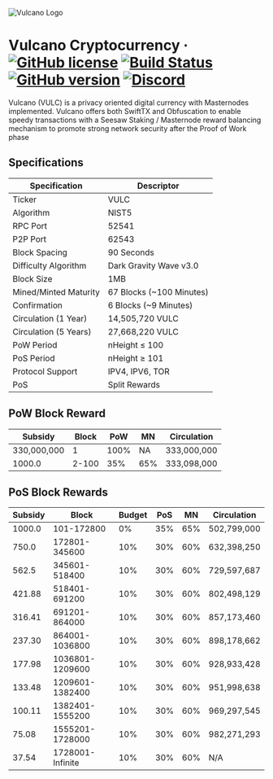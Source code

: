![Vulcano Logo](https://vulcanocrypto.com/wp-content/uploads/2018/03/Badge-Full-Color.svg)

Vulcano Cryptocurrency
&middot;
[![GitHub license](https://img.shields.io/github/license/vulcano-crypto/Vulcano.svg)](https://github.com/vulcano-crypto/Vulcano/blob/master/COPYING) [![Build Status](https://travis-ci.org/vulcano-crypto/Vulcano.svg?branch=master)](https://travis-ci.org/vulcano-crypto/Vulcano) [![GitHub version](https://badge.fury.io/gh/vulcano-crypto%2FVulcano.svg)](https://badge.fury.io/gh/vulcano-crypto%2FVulcano) [![Discord](https://img.shields.io/discord/374271866308919296.svg)](https://discord.me/vulcanocrypto)
=====

Vulcano (VULC) is a privacy oriented digital currency with Masternodes implemented.
Vulcano offers both SwiftTX and Obfuscation to enable speedy transactions with a Seesaw Staking / Masternode reward balancing mechanism to promote strong network security after the Proof of Work phase

## Specifications

| Specification         | Descriptor                              |
|-----------------------|-----------------------------------------|
| Ticker                | VULC                                    |
| Algorithm             | NIST5                                   |
| RPC Port              | 52541                                   |
| P2P Port              | 62543                                   |
| Block Spacing         | 90 Seconds                              |
| Difficulty Algorithm  | Dark Gravity Wave v3.0                  |
| Block Size            | 1MB                                     |
| Mined/Minted Maturity | 67 Blocks (~100 Minutes)                |
| Confirmation          | 6 Blocks (~9 Minutes)                   |
| Circulation (1 Year)  | 14,505,720 VULC                         |
| Circulation (5 Years) | 27,668,220 VULC                         |
| PoW Period            | nHeight ≤ 100                           |
| PoS Period            | nHeight ≥ 101                           |
| Protocol Support      | IPV4, IPV6, TOR                         |
| PoS                   | Split Rewards                           |

## PoW Block Reward

| Subsidy      | Block  | PoW  | MN  | Circulation  |
|--------------|--------|------|-----|--------------|
| 330,000,000  | 1      | 100% | NA  | 333,000,000  |
| 1000.0       | 2-100  | 35%  | 65% | 333,098,000  |

## PoS Block Rewards

| Subsidy | Block            | Budget | PoS  | MN  | Circulation   |
|---------|------------------|--------|------|-----|---------------|
| 1000.0  | 101-172800       | 0%     | 35%  | 65% | 502,799,000   |
| 750.0   | 172801-345600    | 10%    | 30%  | 60% | 632,398,250   |
| 562.5   | 345601-518400    | 10%    | 30%  | 60% | 729,597,687   |
| 421.88  | 518401-691200    | 10%    | 30%  | 60% | 802,498,129   |
| 316.41  | 691201-864000    | 10%    | 30%  | 60% | 857,173,460   |
| 237.30  | 864001-1036800   | 10%    | 30%  | 60% | 898,178,662   |
| 177.98  | 1036801-1209600  | 10%    | 30%  | 60% | 928,933,428   |
| 133.48  | 1209601-1382400  | 10%    | 30%  | 60% | 951,998,638   |
| 100.11  | 1382401-1555200  | 10%    | 30%  | 60% | 969,297,545   |
| 75.08   | 1555201-1728000  | 10%    | 30%  | 60% | 982,271,293   |
| 37.54   | 1728001-Infinite | 10%    | 30%  | 60% | N/A           |
